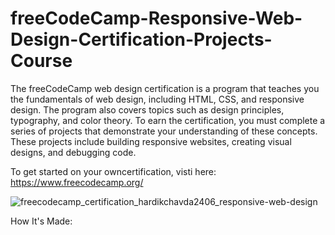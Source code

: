 # freeCodeCamp-Responsive-Web-Design-Certification-Projects-Course
The freeCodeCamp web design certification is a program that teaches you the fundamentals of web design, including HTML, CSS, and responsive design. The program also covers topics such as design principles, typography, and color theory. To earn the certification, you must complete a series of projects that demonstrate your understanding of these concepts. These projects include building responsive websites, creating visual designs, and debugging code.

To get started on your owncertification, visti here: https://www.freecodecamp.org/

![freecodecamp_certification_hardikchavda2406_responsive-web-design](https://github.com/user-attachments/assets/20cbba50-0922-4bc7-8e05-a5b8eca646b7)

How It's Made:

